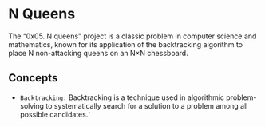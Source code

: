 # N Queens
The “0x05. N queens” project is a classic problem in computer science and mathematics, known for its application of the backtracking algorithm to place N non-attacking queens on an N×N chessboard.
## Concepts
- `Backtracking:` Backtracking is a technique used in algorithmic problem-solving to systematically search for a solution to a problem among all possible candidates.`

